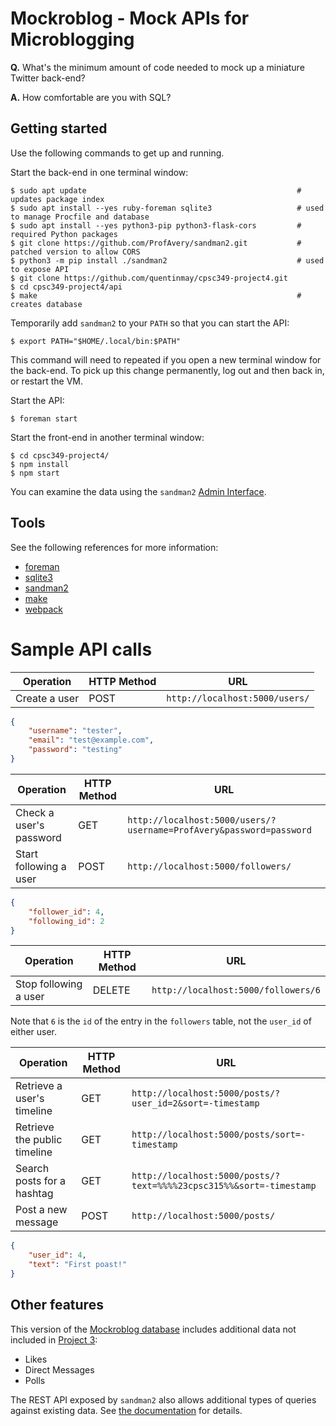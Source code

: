 # Mockroblog - Mock APIs for Microblogging

**Q.** What's the minimum amount of code needed to mock up a miniature
       Twitter back-end?

**A.** How comfortable are you with SQL?

## Getting started

Use the following commands to get up and running.

Start the back-end in one terminal window:

```shell-session
$ sudo apt update                                               # updates package index
$ sudo apt install --yes ruby-foreman sqlite3                   # used to manage Procfile and database
$ sudo apt install --yes python3-pip python3-flask-cors         # required Python packages
$ git clone https://github.com/ProfAvery/sandman2.git           # patched version to allow CORS
$ python3 -m pip install ./sandman2                             # used to expose API
$ git clone https://github.com/quentinmay/cpsc349-project4.git
$ cd cpsc349-project4/api
$ make                                                          # creates database
```

Temporarily add `sandman2` to your `PATH` so that you can start the API:

```shell-session
$ export PATH="$HOME/.local/bin:$PATH"
```

This command will need to repeated if you open a new terminal window for the
back-end. To pick up this change permanently, log out and then back in, or
restart the VM.

Start the API:

```shell-session
$ foreman start
```

Start the front-end in another terminal window:

```shell-session
$ cd cpsc349-project4/
$ npm install
$ npm start
```

You can examine the data using the `sandman2`
[Admin Interface](http://localhost:5000/admin).

## Tools

See the following references for more information:

* [foreman](https://ddollar.github.io/foreman/)
* [sqlite3](https://sqlite.org/cli.html)
* [sandman2](https://github.com/jeffknupp/sandman2)
* [make](https://en.wikipedia.org/wiki/Makefile)
* [webpack](https://webpack.js.org/)


# Sample API calls

| Operation     | HTTP Method | URL                            |
|---------------|-------------|--------------------------------|
| Create a user | POST        | `http://localhost:5000/users/` |

```json
{
    "username": "tester",
    "email": "test@example.com",
    "password": "testing"
}
```


| Operation               | HTTP Method | URL                            |
|-------------------------|-------------|---------------------------------------------------------------------|
| Check a user's password | GET         | `http://localhost:5000/users/?username=ProfAvery&password=password` |
| Start following a user  | POST        | `http://localhost:5000/followers/`                                   |

```json
{
    "follower_id": 4,
    "following_id": 2
}
```


| Operation              | HTTP Method | URL                            |
|------------------------|-------------|---------------------------------------------------------------------|
| Stop following a user  | DELETE      | `http://localhost:5000/followers/6`                                 |

Note that `6` is the `id` of the entry in the `followers` table, not the `user_id` of either user.


| Operation                    | HTTP Method | URL                            |
|------------------------------|-------------|---------------------------------------------------------------------|
| Retrieve a user's timeline   | GET         | `http://localhost:5000/posts/?user_id=2&sort=-timestamp`            |
| Retrieve the public timeline | GET         | `http://localhost:5000/posts/sort=-timestamp`                       |
| Search posts for a hashtag   | GET         | `http://localhost:5000/posts/?text=%%%%23cpsc315%%&sort=-timestamp` |
| Post a new message           | POST        | `http://localhost:5000/posts/`                                      |

```json
{
    "user_id": 4,
    "text": "First poast!"
}
```


## Other features

This version of the [Mockroblog database](./api/mockroblog.sql) includes
additional data not included in
[Project 3](https://github.com/ProfAvery/cpsc349-project3):

 * Likes
 * Direct Messages
 * Polls

The REST API exposed by `sandman2` also allows additional types of queries
against existing data. See
[the documentation](https://pythonhosted.org/sandman2/interacting.html) for
details.
